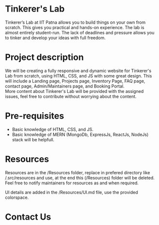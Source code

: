 # Tinkerer's Lab
Tinkerer’s Lab at IIT Patna allows you to build things on your own from scratch. This gives you practical and hands-on experience. The lab is almost entirely student-run. The lack of deadlines and pressure allows you to tinker and develop your ideas with full freedom.


# Project description
We will be creating a fully responsive and dynamic website for Tinkerer's Lab from scratch, using HTML, CSS, and JS with some great design. This will include a Landing page, Projects page, Inventory Page, FAQ page, contact page, Admin/Maintainers page, and Booking Portal.  
More content about Tinkerer's Lab will be provided with the assigned issues, feel free to contribute without worrying about the content.


# Pre-requisites
* Basic knowledge of HTML, CSS, and JS.
* Basic knowledge of MERN (MongoDb, ExpressJs, ReactJs, NodeJs) stack will be helpfull.


# Resources
Resources are in the /Resources folder, replace in prefered directory like /.src/resources and use, at the end this (/Resources) folder will be deleted.   
Feel free to notify maintainers for resources as and when required.  
  
UI details are added in the /Resources/UI.md file, use the provided colorspace.

# Contact Us

